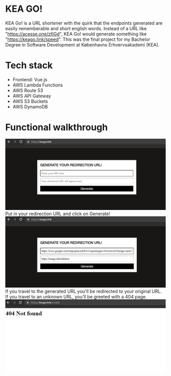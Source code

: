 # KEA GO!
KEA Go! is a URL shortener with the quirk that the endpoints generated are easily rememberable and short english words.
Instead of a URL like "https://acesse.one/zfiGd", KEA Go! would generate something like "https://keago.link/speed".
This was the final project for my Bachelor Degree in Software Development at Københavns Erhvervsakademi (KEA).

# Tech stack
- Frontend: Vue.js
- AWS Lambda Functions
- AWS Route 53
- AWS API Gateway
- AWS S3 Buckets
- AWS DynamoDB

# Functional walkthrough
![Screenshot 1](img/01.png)
Put in your redirection URL and click on Generate!
![Screenshot 2](img/02.png)
If you travel to the generated URL you'll be redirected to your original URL.
If you travel to an unknown URL, you'll be greeted with a 404 page.
![Screenshot 3](img/03.png)
